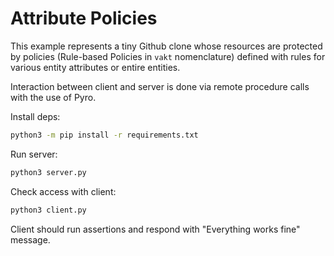 # Attribute Policies

This example represents a tiny Github clone whose resources are protected by 
policies (Rule-based Policies in `vakt` nomenclature) defined with rules for various entity attributes 
or entire entities.

Interaction between client and server is done via remote procedure calls with the use of Pyro.


Install deps:
```bash
python3 -m pip install -r requirements.txt
```


Run server:
```bash
python3 server.py
```

Check access with client:
```bash
python3 client.py
```

Client should run assertions and respond with "Everything works fine" message.
